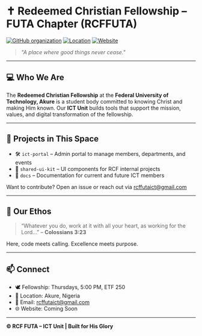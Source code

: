 # ✝️ Redeemed Christian Fellowship – FUTA Chapter (RCFFUTA)

[![GitHub organization](https://img.shields.io/badge/RCF-FUTA-blue?style=flat-square&logo=github)](https://github.com/RCF-FUTA)
[![Location](https://img.shields.io/badge/location-FUTA%2C%20Akure-orange?style=flat-square&logo=google-maps)](https://maps.app.goo.gl/YLwBL6kXoHPqZJZ89)
[![Website](https://img.shields.io/badge/Website-rcffuta.com-informational?style=flat-square&logo=vercel)](https://rcffuta.com)

> _"A place where good things never cease."_

---

## 💻 Who We Are

The **Redeemed Christian Fellowship** at the **Federal University of Technology, Akure** is a student body committed to knowing Christ and making Him known. Our **ICT Unit** builds tools that support the mission, values, and digital transformation of the fellowship.

---

## 🚀 Projects in This Space

- 🛠️ `ict-portal` – Admin portal to manage members, departments, and events
- 🧰 `shared-ui-kit` – UI components for RCF internal projects
- 📝 `docs` – Documentation for current and future ICT members

Want to contribute? Open an issue or reach out via [rcffutaict@gmail.com](mailto:rcffutaict@gmail.com)

---

## 🙏 Our Ethos

> “Whatever you do, work at it with all your heart, as working for the Lord…” – **Colossians 3:23**

Here, code meets calling. Excellence meets purpose.

---

## 📫 Connect

- 🕊️ Fellowship: Thursdays, 5:00 PM, ETF 250
- 📍 Location: Akure, Nigeria
- 📧 Email: rcffutaict@gmail.com
- 🌐 Website: Coming Soon

---

**© RCF FUTA – ICT Unit | Built for His Glory**
